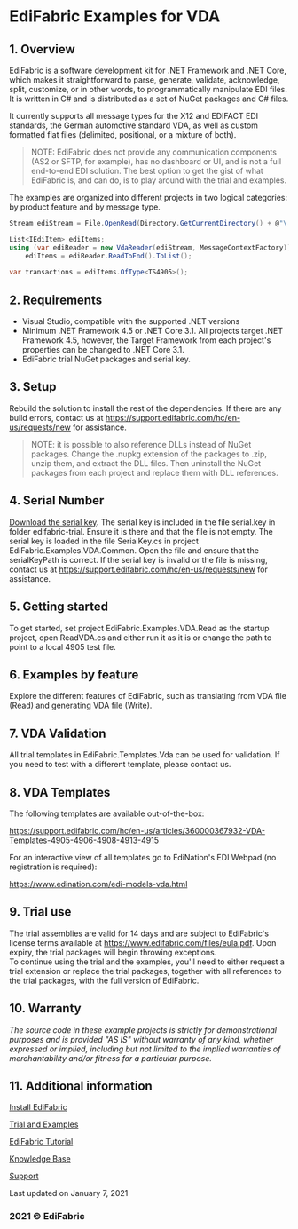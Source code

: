 # EdiFabric Examples for VDA

## 1. Overview
EdiFabric is a software development kit for .NET Framework and .NET Core, which makes it straightforward to parse, generate, validate, acknowledge, split, customize, or in other words, to programmatically manipulate EDI files. It is written in C# and is distributed as a set of NuGet packages and C# files.  

It currently supports all message types for the X12 and EDIFACT EDI standards, the German automotive standard VDA, as well as custom formatted flat files (delimited, positional, or a mixture of both).  

> NOTE: EdiFabric does not provide any communication components (AS2 or SFTP, for example), has no dashboard or UI, and is not a full end-to-end EDI solution.
The best option to get the gist of what EdiFabric is, and can do, is to play around with the trial and examples.  

The examples are organized into different projects in two logical categories: by product feature and by message type.   

```C#
Stream ediStream = File.OpenRead(Directory.GetCurrentDirectory() + @"\..\..\..\Files\Vda_4905_02.txt");

List<IEdiItem> ediItems;
using (var ediReader = new VdaReader(ediStream, MessageContextFactory))
    ediItems = ediReader.ReadToEnd().ToList();
    
var transactions = ediItems.OfType<TS4905>();
```

## 2. Requirements
- Visual Studio, compatible with the supported .NET versions
- Minimum .NET Framework 4.5 or .NET Core 3.1. All projects target .NET Framework 4.5, however, the Target Framework from each project's properties can be changed to .NET Core 3.1.
- EdiFabric trial NuGet packages and serial key.

## 3. Setup
Rebuild the solution to install the rest of the dependencies. If there are any build errors, contact us at https://support.edifabric.com/hc/en-us/requests/new for assistance.  

> NOTE: it is possible to also reference DLLs instead of NuGet packages. Change the .nupkg extension of the packages to .zip, unzip them, and extract the DLL files. 
Then uninstall the NuGet packages from each project and replace them with DLL references.  

## 4. Serial Number
[Download the serial key](https://sowl.co/oApEt). The serial key is included in the file serial.key in folder edifabric-trial. Ensure it is there and that the file is not empty. The serial key is loaded in the file SerialKey.cs in project EdiFabric.Examples.VDA.Common. Open the file and ensure that the serialKeyPath is correct.
If the serial key is invalid or the file is missing, contact us at https://support.edifabric.com/hc/en-us/requests/new for assistance.  

## 5. Getting started
To get started, set project EdiFabric.Examples.VDA.Read as the startup project, open ReadVDA.cs and either run it as it is or change the path to point to a local 4905 test file.  

## 6. Examples by feature
Explore the different features of EdiFabric, such as translating from VDA file (Read) and generating VDA file (Write).  

## 7. VDA Validation
All trial templates in EdiFabric.Templates.Vda can be used for validation. If you need to test with a different template, please contact us.  

## 8. VDA Templates
The following templates are available out-of-the-box:  

https://support.edifabric.com/hc/en-us/articles/360000367932-VDA-Templates-4905-4906-4908-4913-4915

For an interactive view of all templates go to EdiNation's EDI Webpad (no registration is required):  

https://www.edination.com/edi-models-vda.html

## 9. Trial use
The trial assemblies are valid for 14 days and are subject to EdiFabric's license terms available at https://www.edifabric.com/files/eula.pdf. Upon expiry, the trial packages will begin throwing exceptions.   
To continue using the trial and the examples, you'll need to either request a trial extension or replace the trial packages, together with all references to the trial packages, with the full version of EdiFabric.   

## 10. Warranty
*The source code in these example projects is strictly for demonstrational purposes and is provided "AS IS" without warranty of any kind, whether expressed or implied, including but not limited to the implied warranties of merchantability and/or fitness for a particular purpose.*  

## 11. Additional information

[Install EdiFabric](https://support.edifabric.com/hc/en-us/articles/360016808578-Install-EdiFabric)

[Trial and Examples](https://support.edifabric.com/hc/en-us/articles/360000280532-Trial-and-Examples)

[EdiFabric Tutorial](https://support.edifabric.com/hc/en-us/articles/360000291511-Tutorial-EDI-NET-Tools-Basics)

[Knowledge Base](https://support.edifabric.com)

[Support](https://support.edifabric.com/hc/en-us/requests/new)

Last updated on January 7, 2021
### 2021 © EdiFabric
